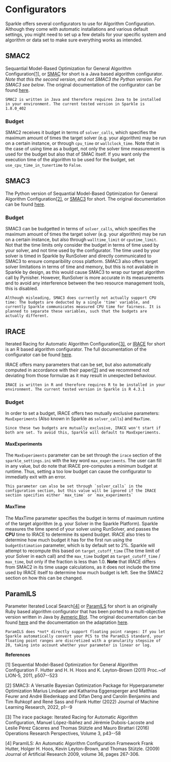 # Configurators

Sparkle offers several configurators to use for Algorithm Configuration. Although they come with automatic installations and various default settings, you might need to set up a few details for your specific system and algorithm or data set to make sure everything works as intended.

## SMAC2

Sequantial Model-Based Optimization for General Algorithm Configuration[[1]](#1), or [SMAC]((https://www.cs.ubc.ca/labs/algorithms/Projects/SMAC)) for short is a Java based algorithm configurator. *Note that this the second version, and not SMAC3 the Python version. For SMAC3 see below*. The original documentation of the configurator can be found [here](https://www.cs.ubc.ca/labs/algorithms/Projects/SMAC/v2.10.03/manual.pdf).

```{note}
SMAC2 is written in Java and therefore requires Java to be installed in your environment. The current tested version in Sparkle is 1.8.0_402
```

### Budget

SMAC2 receives it budget in terms of `solver_calls`, which specifies the maximum amount of times the target solver (e.g. your algorithm) may be run on a certain instance, or through `cpu_time` or `wallclock_time`. Note that in the case of using time as a budget, not only the solver time measurement is used for the budget but also that of SMAC itself. If you want only the execution time of the algorithm to be used for the budget, set `use_cpu_time_in_tunertime` to `False`.

## SMAC3

The Python version of Sequantial Model-Based Optimization for General Algorithm Configuration[[2]](#2), or [SMAC3](https://github.com/automl/SMAC3) for short. The original documentation can be found [here](https://automl.github.io/SMAC3/). 

### Budget

SMAC3 can be budgetted in terms of `solver_calls`, which specifies the maximum amount of times the target solver (e.g. your algorithm) may be run on a certain instance, but also through `walltime_limit` or `cputime_limit`. Not that the time limits only consider the budget in terms of time used by your solver, and not time used by the configurator. The time used by your solver is timed in Sparkle by RunSolver and directly communicated to SMAC3 to ensure comparibility cross platform. SMAC3 also offers target solver limitations in terms of time and memory, but this is not available in Sparkle by design, as this would cause SMAC3 to wrap our target algorithm call by Pynisher. However, RunSolver is more accurate in its measurements and to avoid any interference between the two resource management tools, this is disabled.

```{warning}
Although misleading, SMAC3 does currently not actually support CPU time: The budgets are deducted by a single 'time' variable, and currently Sparkle communicates measured CPU time for fairness. It is planned to separate these variables, such that the budgets are actually different.
```

## IRACE

Iterated Racing for Automatic Algorithm Configuration[[3]](#3), or [IRACE](https://mlopez-ibanez.github.io/irace/) for short is an R based algorithm configurator. The full documentation of the configurator can be found [here](https://cran.r-project.org/web/packages/irace/vignettes/irace-package.pdf).

IRACE offers many parameters that can be set, but also automatically computed in accordance with their paper[[2]](#2) and we recommend not deviating from those formulae as it may result in unexpected behaviour.

```{note}
IRACE is written in R and therefore requires R to be installed in your environment. The current tested version in Sparkle is R 4.3.1
```

### Budget

In order to set a budget, IRACE offers two mutually exclusive parameters: `MaxExperiments` (Also known in Sparkle as `solver_calls`) and `MaxTime`.

```{note}
Since these two budgets are mutually exclusive, IRACE won't start if both are set. To avoid this, Sparkle will default to MaxExperiments.
```

#### MaxExperiments

The `MaxExperiments` parameter can be set through the `irace` section of the `sparkle_settings.ini` with the key word `max_experiments`. The user can fill in any value, but do note that IRACE pre-computes a minimum budget at runtime. Thus, setting a too low budget can cause the configurator to immediatly exit with an error.

```{note}
This parameter can also be set through `solver_calls` in the configuration section, but this value will be ignored if the IRACE section specifies either `max_time` or `max_experiments`
```

#### MaxTime

The MaxTime parameter specifies the budget in terms of maximum runtime of the target algorithm (e.g. your Solver in the Sparkle Platform). Sparkle measures the time spend of your solver using RunSolver, and passes the **CPU** time to IRACE to determine its spend budget. IRACE also tries to determine how much budget it has for the first run using the `budgetEstimation` parameter, which is by default set to 2%. Sparkle will attempt to recompute this based on `target_cutoff_time` (The time limit of your Solver in each call) and the `max_time` budget as ```target_cutoff_time``` / ```max_time```, but only if the fraction is less than 1.0. **Note** that IRACE differs from SMAC2 in its time usage calculations, as it does not include the time used by IRACE itself to determine how much budget is left. See the SMAC2 section on how this can be changed.

## ParamILS

Parameter Iterated Local Search[[4]](#4) or [ParamILS](https://www.cs.ubc.ca/labs/algorithms/Projects/ParamILS/) for short is an originally Ruby based algorithm configurator that has been ported to a multi-objective version written in Java by [Aymeric Blot](http://www0.cs.ucl.ac.uk/staff/a.blot/software/). The original documentation can be found [here](https://www.cs.ubc.ca/labs/algorithms/Projects/ParamILS/papers/09-JAIR-ParamILS.pdf) and the documentation on the adaptation [here](http://www0.cs.ucl.ac.uk/staff/a.blot/files/artefacts/paramils_quickstart.pdf).

```note
ParamILS does *not* directly support floating point ranges: If you let Sparkle automatically convert your PCS to the ParamILS standard, your floating point ranges are discretized with a granularity stepsize of 20, taking into account whether your parameter is linear or log.
```

**References**

<a id="1">[1]</a>
Sequential Model-Based Optimization for General Algorithm Configuration
F. Hutter and H. H. Hoos and K. Leyton-Brown (2011)
Proc.~of LION-5, 2011, p507--523

<a id="2">[2]</a>
SMAC3: A Versatile Bayesian Optimization Package for Hyperparameter Optimization
Marius Lindauer and Katharina Eggensperger and Matthias Feurer and André Biedenkapp and Difan Deng and Carolin Benjamins and Tim Ruhkopf and René Sass and Frank Hutter (2022)
Journal of Machine Learning Research, 2022, p1--9

<a id="3">[3]</a>
The irace package: Iterated Racing for Automatic Algorithm Configuration,
Manuel López-Ibáñez and Jérémie Dubois-Lacoste and Leslie Pérez Cáceres and Thomas Stützle and Mauro Birattari (2016)
Operations Research Perspectives, Volume 3, p43--58

<a id="4">[4]</a>
ParamILS: An Automatic Algorithm Configuration Framework
Frank Hutter, Holger H. Hoos, Kevin Leyton-Brown, and Thomas Stützle. (2009)
Journal of Artificial Research 2009, volume 36, pages 267-306.
